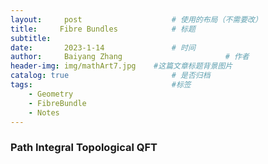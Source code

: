 ```yaml
---
layout:     post   				    # 使用的布局（不需要改）
title:     Fibre Bundles			# 标题 
subtitle:   
date:       2023-1-14 				# 时间
author:     Baiyang Zhang 						# 作者
header-img: img/mathArt7.jpg 	#这篇文章标题背景图片
catalog: true 						# 是否归档
tags:								#标签
    - Geometry
    - FibreBundle
    - Notes
---
```


### Path Integral Topological QFT

